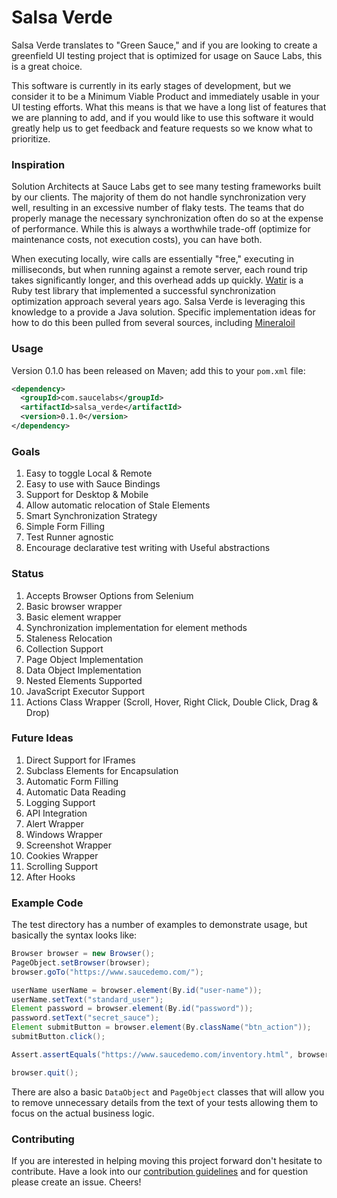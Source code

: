 # Salsa Verde

Salsa Verde translates to "Green Sauce," and if you are looking to create a greenfield UI testing project that is optimized for usage on Sauce Labs, this is a great choice.

This software is currently in its early stages of development, but we consider it to be a Minimum Viable Product and immediately usable in your UI testing efforts. What this means is that we have a long list of features that we are planning to add, and if you would like to use this software it would greatly help us to get feedback and feature requests so we know what to prioritize.

### Inspiration

Solution Architects at Sauce Labs get to see many testing frameworks built by our clients. The majority of them do not handle synchronization very well, resulting in an excessive number of flaky tests. The teams that do properly manage the necessary synchronization often do so at the expense of performance. While this is always a worthwhile trade-off (optimize for maintenance costs, not execution costs), you can have both.

When executing locally, wire calls are essentially "free," executing in milliseconds, but when running against a remote server, each round trip takes significantly longer, and this overhead adds up quickly. [Watir](https://watir.com) is a Ruby test library that implemented a successful synchronization optimization approach several years ago. Salsa Verde is leveraging this knowledge to a provide a Java solution. Specific implementation ideas for how to do this been pulled from several sources, including [Mineraloil](https://github.com/titusfortner/mineraloil-selenium)

### Usage

Version 0.1.0 has been released on Maven; add this to your `pom.xml` file:

```xml
<dependency>
  <groupId>com.saucelabs</groupId>
  <artifactId>salsa_verde</artifactId>
  <version>0.1.0</version>
</dependency>
```

### Goals

1. Easy to toggle Local & Remote
1. Easy to use with Sauce Bindings
1. Support for Desktop & Mobile
1. Allow automatic relocation of Stale Elements
1. Smart Synchronization Strategy
1. Simple Form Filling
1. Test Runner agnostic
1. Encourage declarative test writing with Useful abstractions 

### Status

1. Accepts Browser Options from Selenium
1. Basic browser wrapper
1. Basic element wrapper
1. Synchronization implementation for element methods
1. Staleness Relocation
1. Collection Support
1. Page Object Implementation
1. Data Object Implementation
1. Nested Elements Supported
1. JavaScript Executor Support
1. Actions Class Wrapper (Scroll, Hover, Right Click, Double Click, Drag & Drop)

### Future Ideas

1. Direct Support for IFrames
1. Subclass Elements for Encapsulation
1. Automatic Form Filling
1. Automatic Data Reading
1. Logging Support
1. API Integration
1. Alert Wrapper
1. Windows Wrapper
1. Screenshot Wrapper
1. Cookies Wrapper
1. Scrolling Support
1. After Hooks

### Example Code

 The test directory has a number of examples to demonstrate usage, but basically the syntax looks like:
 
 ```java
Browser browser = new Browser();
PageObject.setBrowser(browser);
browser.goTo("https://www.saucedemo.com/");

userName userName = browser.element(By.id("user-name"));
userName.setText("standard_user");
Element password = browser.element(By.id("password"));
password.setText("secret_sauce");
Element submitButton = browser.element(By.className("btn_action"));
submitButton.click();

Assert.assertEquals("https://www.saucedemo.com/inventory.html", browser.getCurrentUrl())

browser.quit();
```

There are also a basic `DataObject` and `PageObject` classes that will allow you to
remove unnecessary details from the text of your tests allowing them to focus on 
the actual business logic.

### Contributing

If you are interested in helping moving this project forward don't hesitate to contribute. Have a look into our [contribution guidelines](https://github.com/saucelabs/salsa_verde/blob/master/CONTRIBUTING.md) and for question please create an issue. Cheers!